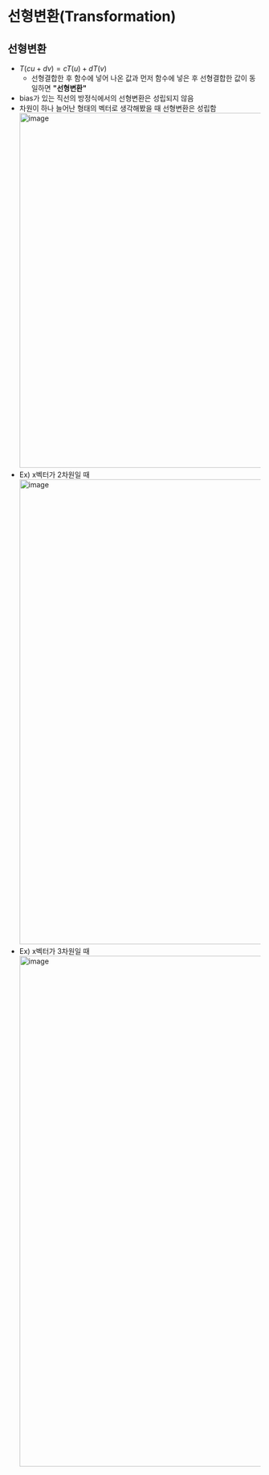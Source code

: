 # 선형변환(Transformation)

## 선형변환

- $T(cu + dv) = cT(u) + dT(v)$
  - 선형결합한 후 함수에 넣어 나온 값과 먼저 함수에 넣은 후 선형결합한 값이 동일하면 **"선형변환"**
- bias가 있는 직선의 방정식에서의 선형변환은 성립되지 않음
- 차원이 하나 늘어난 형태의 벡터로 생각해봤을 때 선형변환은 성립함 <br/>
  <img width="706" alt="image" src="https://github.com/y100861/Linear_Algebra/assets/107607076/534ed41f-5d68-4121-98a1-eb0d835b38a4"> <br/>
- Ex) x벡터가 2차원일 때 <br/>
  <img width="925" alt="image" src="https://github.com/y100861/Linear_Algebra/assets/107607076/a444e089-cd49-441e-9a65-c232d75d1337"> <br/>
- Ex) x벡터가 3차원일 때 <br/>
  <img width="1016" alt="image" src="https://github.com/y100861/Linear_Algebra/assets/107607076/766d9325-c9e1-4c7f-aa8d-0bf6a762acfd"> <br/>

